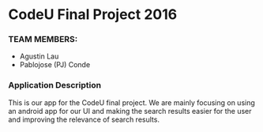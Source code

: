 # CodeU Final Project 2016
 
 ### TEAM MEMBERS:
   - Agustin Lau
   - Pablojose (PJ) Conde
 
### Application Description
This is our app for the CodeU final project. We are mainly focusing on using an android app for our UI and making the search results easier for the user and improving the relevance of search results.